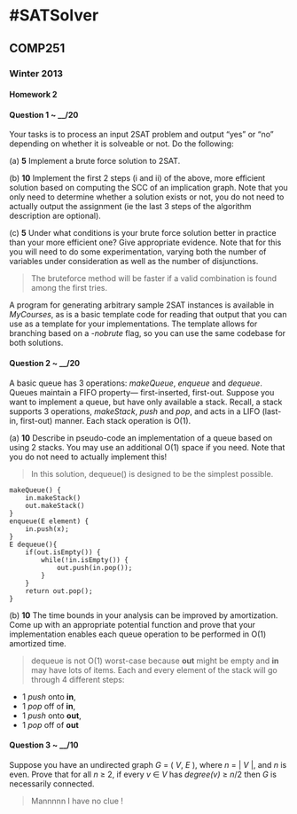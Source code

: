 #SATSolver
=============

## COMP251

### Winter 2013

#### Homework 2


#### Question 1 ~ __/20

Your tasks is to process an input 2SAT problem and output “yes” or “no” depending on whether it is
solveable or not. Do the following:


(a) **5** Implement a brute force solution to 2SAT.

(b) **10** Implement the first 2 steps (i and ii) of the above, more efficient solution based on computing the SCC of an implication graph. Note that you only need to determine whether a solution exists or not, you do not need to actually output the assignment (ie the last 3 steps of the algorithm description are optional).

(c) **5** Under what conditions is your brute force solution better in practice than your more efficient one? Give appropriate evidence. Note that for this you will need to do some experimentation, varying both the number of variables under consideration as well as the number of disjunctions.

> The bruteforce method will be faster if a valid combination is found among the first tries.

A program for generating arbitrary sample 2SAT instances is available in *MyCourses*, as is a basic template code for reading that output that you can use as a template for your implementations. The template allows for branching based on a *-nobrute* flag, so you can use the same codebase for both solutions.


#### Question 2 ~ __/20


A basic queue has 3 operations: *makeQueue*, *enqueue* and *dequeue*. Queues maintain a FIFO property—
first-inserted, first-out.
Suppose you want to implement a queue, but have only available a stack. Recall, a stack supports 3 operations, *makeStack*, *push* and *pop*, and acts in a LIFO (last-in, first-out) manner. Each stack operation is O(1).


(a) **10** Describe in pseudo-code an implementation of a queue based on using 2 stacks. You may use an additional O(1) space if you need. Note that you do not need to actually implement this!

> In this solution, dequeue() is designed to be the simplest possible.

	makeQueue() {
		in.makeStack()
		out.makeStack()
	}
	enqueue(E element) {
		in.push(x);
	}
	E dequeue(){
		if(out.isEmpty()) {
			while(!in.isEmpty()) {
				out.push(in.pop());
			}
		}
		return out.pop();
	}

(b) **10** The time bounds in your analysis can be improved by amortization. Come up with an appropriate potential function and prove that your implementation enables each queue operation to be performed in O(1) amortized time.

> dequeue is not O(1) worst-case because **out** might be empty and **in** may have lots of items.
Each and every element of the stack will go through 4 different steps:
* 1 *push* onto **in**,
* 1 *pop* off of **in**,
* 1 *push* onto **out**,
* 1 *pop* off of **out**




#### Question 3 ~ __/10


Suppose you have an undirected graph *G* = ( *V*, *E* ), where *n* = | *V* |, and *n* is even. Prove that for all *n* ≥ 2, if every *v* ∈ *V* has *degree(v)* ≥ *n*/2 then *G* is necessarily connected.

> Mannnnn I have no clue !


